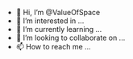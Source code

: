 - 👋 Hi, I’m @ValueOfSpace
- 👀 I’m interested in ...
- 🌱 I’m currently learning ...
- 💞️ I’m looking to collaborate on ...
- 📫 How to reach me ...

<!---
ValueOfSpace/ValueOfSpace is a ✨ special ✨ repository because its `README.md` (this file) appears on your GitHub profile.
You can click the Preview link to take a look at your changes.
--->
